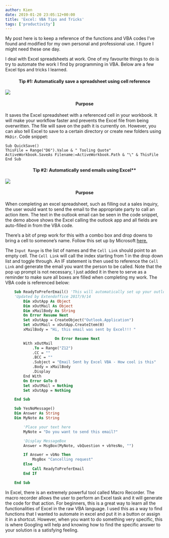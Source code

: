 ```yaml
---
author: Kien
date: 2019-01-20 23:05:12+00:00
title: 'Excel: VBA Tips and Tricks'
tags: ['productivity']
---
```


My post here is to keep a reference of the functions and VBA codes I’ve found and modified for my own personal and professional use. I figure I might need these one day.

I deal with Excel spreadsheets at work. One of my favourite things to do is try to automate the work I find by programming in VBA. Below are a few Excel tips and tricks I learned.

#### <center>Tip #1: Automatically save a spreadsheet using cell reference </center>

![](/static/images/pomodoros/Excel.gif)

#### <center> Purpose </center>

It saves the Excel spreadsheet with a referenced cell in your workbook. It will make your workflow faster and prevents the Excel file from being overwritten. The file will save on the path it is currently on. However, you can also tell Excel to save to a certain directory or create new folders using `MkDir`. Code snippet:

    Sub QuickSave()
    ThisFile = Range("D6").Value & " Tooling Quote"
    ActiveWorkbook.SaveAs Filename:=ActiveWorkbook.Path & "\" & ThisFile
    End Sub

#### <center> Tip #2: Automatically send emails using Excel\*\* </center>

![](/static/images/pomodoros/email.gif)

#### <center> Purpose </center>

When completing an excel spreadsheet, such as filling out a sales inquiry, the user would want to send the email to the appropriate party to call an action item. The text in the outlook email can be seen in the code snippet, the demo above shows the Excel calling the outlook app and all fields are auto-filled in from the VBA code.

There’s a bit of prep work for this with a combo box and drop downs to bring a cell to someone’s name. Follow this set up by Microsoft [here.](https://support.office.com/en-us/article/add-a-list-box-or-combo-box-to-a-worksheet-in-excel-579e1958-f7f6-41ae-ba0c-c83cc6e40878)

The `Input Range` is the list of names and the `Cell Link` should point to an empty cell. The `Cell Link` will call the index starting from 1 in the drop down list and toggle through. An IF statement is then used to reference the `Cell Link` and generate the email you want the person to be called. Note that the pop up prompt is not necessary, I just added it in there to serve as a reminder to make sure all boxes are filled when completing my work. The VBA code is referenced below:

```vb
    Sub ReadyToPreferEmail() 'This will automatically set up your outlook
    'Updated by Extendoffice 2017/9/14
        Dim xOutApp As Object
        Dim xOutMail As Object
        Dim xMailBody As String
        On Error Resume Next
        Set xOutApp = CreateObject("Outlook.Application")
        Set xOutMail = xOutApp.CreateItem(0)
        xMailBody = "Hi, this email was sent by Excel!!! "

                      On Error Resume Next
        With xOutMail
            .To = Range("Z12")
            .CC = ""
            .BCC = ""
            .Subject = "Email Sent by Excel VBA - How cool is this"
            .Body = xMailBody
            .Display
        End With
        On Error GoTo 0
        Set xOutMail = Nothing
        Set xOutApp = Nothing

    End Sub

    Sub YesNoMessage()
    Dim Answer As String
    Dim MyNote As String

        'Place your text here
        MyNote = "Do you want to send this email?"

        'Display MessageBox
        Answer = MsgBox(MyNote, vbQuestion + vbYesNo, "")

        If Answer = vbNo Then
            MsgBox "Cancelling request"
        Else
            Call ReadyToPreferEmail
        End If

    End Sub
```

In Excel, there is an extremely powerful tool called Macro Recorder. The macro recorder allows the user to perform an Excel task and it will generate the code for that action. For beginners, this is a great way to learn all the functionalities of Excel in the raw VBA language. I used this as a way to find functions that I wanted to automate in excel and put it in a button or assign it in a shortcut. However, when you want to do something very specific, this is where Googling will help and knowing how to find the specific answer to your solution is a satisfying feeling.
